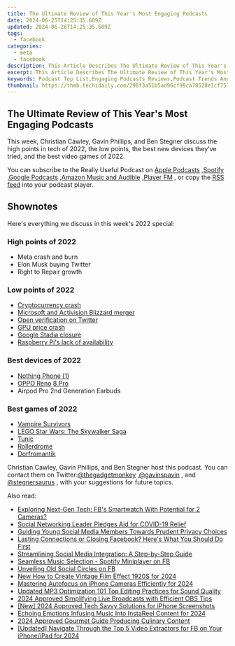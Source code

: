 ```yaml
---
title: The Ultimate Review of This Year's Most Engaging Podcasts
date: 2024-06-25T14:25:35.689Z
updated: 2024-06-26T14:25:35.689Z
tags:
  - facebook
categories:
  - meta
  - facebook
description: This Article Describes The Ultimate Review of This Year's Most Engaging Podcasts
excerpt: This Article Describes The Ultimate Review of This Year's Most Engaging Podcasts
keywords: Podcast Top List,Engaging Podcasts Reviews,Podcast Trends Annual,Best Podcasts This Year,Popular Podcasts Guide,Ultimate Podcast Ranking,Hot Podcast Selections
thumbnail: https://thmb.techidaily.com/298f3a51b5ad96cf99ca78528e1cf7576a8f7bf919402e8696c70895bc723b47.jpg
---
```


## The Ultimate Review of This Year's Most Engaging Podcasts

 This week, Christian Cawley, Gavin Phillips, and Ben Stegner discuss the high points in tech of 2022, the low points, the best new devices they've tried, and the best video games of 2022.

 You can subscribe to the Really Useful Podcast on [Apple Podcasts](https://podcasts.apple.com/gb/podcast/the-really-useful-podcast/id1437847131?mt=2) ,[Spotify](https://open.spotify.com/show/283gDxLd6OTNEpRq6tN7ha) ,[Google Podcasts](https://www.google.com/podcasts?feed=aHR0cHM6Ly9hbmNob3IuZm0vcy8zMWJlNDcwL3BvZGNhc3QvcnNz) ,[Amazon Music and Audible](https://music.amazon.co.uk/podcasts/20ab73d4-5da2-46c7-a17f-dc6eb39bdb48/The-Really-Useful-Podcast) ,[Player FM](https://player.fm/series/the-really-useful-podcast-2491856) , or copy the [RSS feed](https://feeds.transistor.fm/the-really-useful-podcast) into your podcast player.

## Shownotes

Here's everything we discuss in this week's 2022 special:

### High points of 2022

* Meta crash and burn
* Elon Musk buying Twitter
* Right to Repair growth

### Low points of 2022

* [Cryptocurrency crash](https://www.makeuseof.com/us-justice-department-seizes-billions-bitcoin/)
* [Microsoft and Activision Blizzard merger](https://www.makeuseof.com/microsoft-activision-blizzard-acquisition/)
* [Open verification on Twitter](https://www.makeuseof.com/elon-musk-confirms-paid-twitter-verification-plans/)
* [GPU price crash](https://www.makeuseof.com/could-nvidia-stockpile-of-5nm-wafers-cause-gpu-price-drops/)
* [Google Stadia closure](https://www.makeuseof.com/google-stadia-is-shutting-down-and-refunding-gamers/)
* [Raspberry Pi's lack of availability](https://www.makeuseof.com/eben-upton-raspberry-pi-shortages-400-pico/)

### Best devices of 2022

* [Nothing Phone (1)](https://www.makeuseof.com/nothing-phone-1-review/)
* [OPPO Reno](https://www.makeuseof.com/nothing-phone-1-review/) [8 Pro](https://www.makeuseof.com/oppo-reno8-pro-review/)
* Airpod Pro 2nd Generation Earbuds

### Best games of 2022

* [Vampire Survivors](https://poncle.itch.io/vampire-survivors)
* [LEGO Star Wars: The Skywalker Saga](https://www.starwars.com/games-apps/lego-star-wars-the-skywalker-saga)
* [Tunic](https://toukana.com/dorfromantik/)
* [Rollerdrome](https://toukana.com/dorfromantik/)
* [Dorfromantik](https://toukana.com/dorfromantik/)

 Christian Cawley, Gavin Phillips, and Ben Stegner host this podcast. You can contact them on Twitter:[@thegadgetmonkey](https://twitter.com/thegadgetmonkey) ,[@gavinspavin](https://twitter.com/gavinspavin) , and [@stegnersaurus](https://twitter.com/stegnersaurus) , with your suggestions for future topics.


<ins class="adsbygoogle"
     style="display:block"
     data-ad-format="autorelaxed"
     data-ad-client="ca-pub-7571918770474297"
     data-ad-slot="1223367746"></ins>



<ins class="adsbygoogle"
     style="display:block"
     data-ad-client="ca-pub-7571918770474297"
     data-ad-slot="8358498916"
     data-ad-format="auto"
     data-full-width-responsive="true"></ins>

<span class="atpl-alsoreadstyle">Also read:</span>
<div><ul>
<li><a href="https://facebook.techidaily.com/exploring-next-gen-tech-fbs-smartwatch-with-potential-for-2-cameras/"><u>Exploring Next-Gen Tech: FB's Smartwatch With Potential for 2 Cameras?</u></a></li>
<li><a href="https://facebook.techidaily.com/social-networking-leader-pledges-aid-for-covid-19-relief/"><u>Social Networking Leader Pledges Aid for COVID-19 Relief</u></a></li>
<li><a href="https://facebook.techidaily.com/guiding-young-social-media-members-towards-prudent-privacy-choices/"><u>Guiding Young Social Media Members Towards Prudent Privacy Choices</u></a></li>
<li><a href="https://facebook.techidaily.com/lasting-connections-or-closing-facebook-heres-what-you-should-do-first/"><u>Lasting Connections or Closing Facebook? Here's What You Should Do First</u></a></li>
<li><a href="https://facebook.techidaily.com/streamlining-social-media-integration-a-step-by-step-guide/"><u>Streamlining Social Media Integration: A Step-by-Step Guide</u></a></li>
<li><a href="https://facebook.techidaily.com/seamless-music-selection-spotify-miniplayer-on-fb/"><u>Seamless Music Selection - Spotify Miniplayer on FB</u></a></li>
<li><a href="https://facebook.techidaily.com/unveiling-old-social-circles-on-fb/"><u>Unveiling Old Social Circles on FB</u></a></li>
<li><a href="https://ai-editing-video.techidaily.com/new-how-to-create-vintage-film-effect-1920s-for-2024/"><u>New How to Create Vintage Film Effect 1920S for 2024</u></a></li>
<li><a href="https://extra-skills.techidaily.com/mastering-autofocus-on-iphone-cameras-efficiently-for-2024/"><u>Mastering Autofocus on iPhone Cameras Efficiently for 2024</u></a></li>
<li><a href="https://voice-adjusting.techidaily.com/updated-mp3-optimization-101-top-editing-practices-for-sound-quality/"><u>Updated MP3 Optimization 101 Top Editing Practices for Sound Quality</u></a></li>
<li><a href="https://video-capture.techidaily.com/2024-approved-simplifying-live-broadcasts-with-efficient-obs-tips/"><u>2024 Approved  Simplifying Live Broadcasts with Efficient OBS Tips</u></a></li>
<li><a href="https://digital-screen-recording.techidaily.com/new-2024-approved-tech-savvy-solutions-for-iphone-screenshots/"><u>[New] 2024 Approved  Tech Savvy Solutions for iPhone Screenshots</u></a></li>
<li><a href="https://instagram-videos.techidaily.com/echoing-emotions-infusing-music-into-instareel-content-for-2024/"><u>Echoing Emotions  Infusing Music Into InstaReel Content for 2024</u></a></li>
<li><a href="https://youtube-help.techidaily.com/2024-approved-gourmet-guide-producing-culinary-content/"><u>2024 Approved  Gourmet Guide  Producing Culinary Content</u></a></li>
<li><a href="https://facebook-clips.techidaily.com/updated-navigate-through-the-top-5-video-extractors-for-fb-on-your-iphoneipad-for-2024/"><u>[Updated] Navigate Through the Top 5 Video Extractors for FB on Your iPhone/iPad for 2024</u></a></li>
</ul></div>
